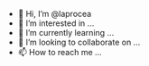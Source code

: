 - 👋 Hi, I’m @laprocea
- 👀 I’m interested in ... 
- 🌱 I’m currently learning ...
- 💞️ I’m looking to collaborate on ...
- 📫 How to reach me ...




<!---
laprocea/laprocea is a ✨ special ✨ repository because its `README.md` (this file) appears on your GitHub profile.
You can click the Preview link to take a look at your changes.
--->
